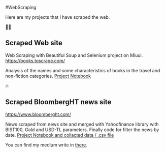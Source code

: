 #WebScraping

Here are my projects that I have scraped the web. 

🤽‍♀️ 
## Scraped Web site
Web Scraping with Beautiful Soup and Selenium project on Miuul.
https://books.toscrape.com/

Analysis of the names and some characteristics of books in the travel and non-fiction categories.
[Project Notebook](https://github.com/ktugceerdemli/WebScraping/blob/main/WSBooks.ipynb)


🔥 
## Scraped BloombergHT news site
https://www.bloomberght.com/

News scraped from news site and merged with Yahoofinance library with BIST100, Gold and USD-TL parameters. Finally code for filter the news by date.
[Project Notebook and collacted data / .csv file](https://github.com/ktugceerdemli/WebScraping/tree/main/WSBloombergHT)


You can find my medium write in [there](https://medium.com/@ktugceerdemli/babysteps-to-selenium-scrap-a-news-website-using-selenium-48ca946d96b7). 

